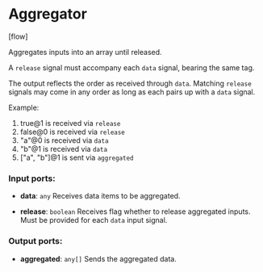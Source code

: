 # Aggregator

[flow]

Aggregates inputs into an array until released.

A `release` signal must accompany each `data` signal, bearing the same tag.

The output reflects the order as received through `data`. Matching `release` signals may come in any order as long as each pairs up with a `data` signal.

Example:
1. true@1 is received via `release`
2. false@0 is received via `release`
3. "a"@0 is received via `data`
4. "b"@1 is received via `data`
5. ["a", "b"]@1 is sent via `aggregated`

### Input ports:

* __data__: `any`
    Receives data items to be aggregated.



* __release__: `boolean`
    Receives flag whether to release aggregated inputs. Must be provided for each `data` input signal.



### Output ports:

* __aggregated__: `any[]`
    Sends the aggregated data.



